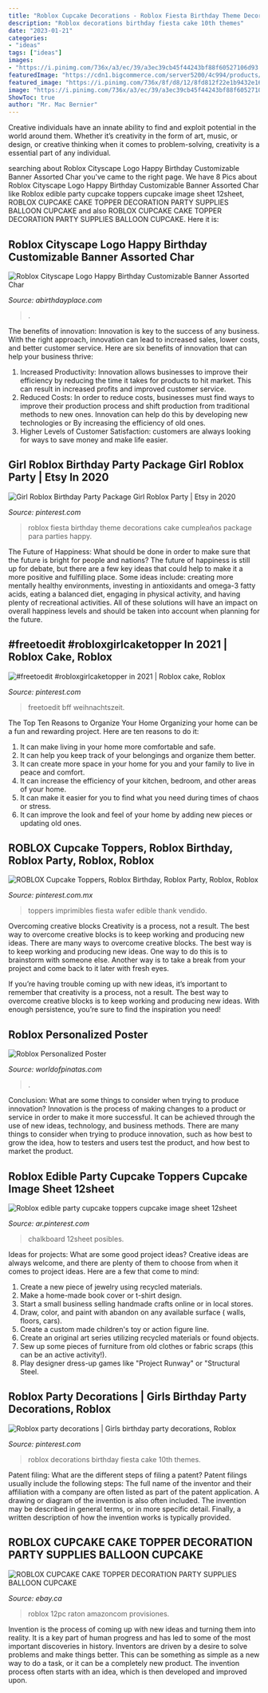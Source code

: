 ```yaml
---
title: "Roblox Cupcake Decorations - Roblox Fiesta Birthday Theme Decorations Cake Cumpleaños Package Para Parties Happy"
description: "Roblox decorations birthday fiesta cake 10th themes"
date: "2023-01-21"
categories:
- "ideas"
tags: ["ideas"]
images:
- "https://i.pinimg.com/736x/a3/ec/39/a3ec39cb45f44243bf88f60527106d93.jpg"
featuredImage: "https://cdn1.bigcommerce.com/server5200/4c994/products/1657/images/2679/Roblox_poster__63237.1476038155.1000.1200.jpg?c=2"
featured_image: "https://i.pinimg.com/736x/8f/d8/12/8fd812f22e1b9432e1624a045d68cbfd.jpg"
image: "https://i.pinimg.com/736x/a3/ec/39/a3ec39cb45f44243bf88f60527106d93.jpg"
ShowToc: true
author: "Mr. Mac Bernier"
---
```



Creative individuals have an innate ability to find and exploit potential in the world around them. Whether it’s creativity in the form of art, music, or design, or creative thinking when it comes to problem-solving, creativity is a essential part of any individual.

	

		
searching about Roblox Cityscape Logo Happy Birthday Customizable Banner Assorted Char you've came to the right page. We have 8 Pics about Roblox Cityscape Logo Happy Birthday Customizable Banner Assorted Char like Roblox edible party cupcake toppers cupcake image sheet 12sheet, ROBLOX CUPCAKE CAKE TOPPER DECORATION PARTY SUPPLIES BALLOON CUPCAKE and also ROBLOX CUPCAKE CAKE TOPPER DECORATION PARTY SUPPLIES BALLOON CUPCAKE. Here it is:
		
    
## Roblox Cityscape Logo Happy Birthday Customizable Banner Assorted Char

<img loading=lazy src="https://cdn.shopify.com/s/files/1/2534/8132/products/ABPID53788_1200x1200.jpg?v=1617923015" onerror="this.onerror=null;this.src='https://tse4.mm.bing.net/th?id=OIP.5DxWlucLSdaTJWioQOIJPAHaHZ&amp;pid=15.1';" alt="Roblox Cityscape Logo Happy Birthday Customizable Banner Assorted Char">

_Source: abirthdayplace.com_

>. 

	

The benefits of innovation:
Innovation is key to the success of any business. With the right approach, innovation can lead to increased sales, lower costs, and better customer service. Here are six benefits of innovation that can help your business thrive: 
1. Increased Productivity: Innovation allows businesses to improve their efficiency by reducing the time it takes for products to hit market. This can result in increased profits and improved customer service. 
2. Reduced Costs: In order to reduce costs, businesses must find ways to improve their production process and shift production from traditional methods to new ones. Innovation can help do this by developing new technologies or By increasing the efficiency of old ones. 
3. Higher Levels of Customer Satisfaction: customers are always looking for ways to save money and make life easier.

    
## Girl Roblox Birthday Party Package Girl Roblox Party | Etsy In 2020

<img loading=lazy src="https://i.pinimg.com/736x/8f/d8/12/8fd812f22e1b9432e1624a045d68cbfd.jpg" onerror="this.onerror=null;this.src='https://tse1.mm.bing.net/th?id=OIP.abHUHxkMZjFegyZEd1g26gHaHa&amp;pid=15.1';" alt="Girl Roblox Birthday Party Package Girl Roblox Party | Etsy in 2020">

_Source: pinterest.com_

>roblox fiesta birthday theme decorations cake cumpleaños package para parties happy. 

	

The Future of Happiness: What should be done in order to make sure that the future is bright for people and nations?
The future of happiness is still up for debate, but there are a few key ideas that could help to make it a more positive and fulfilling place. Some ideas include: creating more mentally healthy environments, investing in antioxidants and omega-3 fatty acids, eating a balanced diet, engaging in physical activity, and having plenty of recreational activities. All of these solutions will have an impact on overall happiness levels and should be taken into account when planning for the future.

    
## #freetoedit #robloxgirlcaketopper In 2021 | Roblox Cake, Roblox

<img loading=lazy src="https://i.pinimg.com/736x/93/27/c9/9327c9b1673ace3ee2930ccd38813719.jpg" onerror="this.onerror=null;this.src='https://tse4.mm.bing.net/th?id=OIP.mtTFe3nBDfBR7NMUGUbsngHaLA&amp;pid=15.1';" alt="#freetoedit #robloxgirlcaketopper in 2021 | Roblox cake, Roblox">

_Source: pinterest.com_

>freetoedit bff weihnachtszeit. 

	

The Top Ten Reasons to Organize Your Home
Organizing your home can be a fun and rewarding project. Here are ten reasons to do it: 
1. It can make living in your home more comfortable and safe.
2. It can help you keep track of your belongings and organize them better. 
3. It can create more space in your home for you and your family to live in peace and comfort. 
4. It can increase the efficiency of your kitchen, bedroom, and other areas of your home. 
5. It can make it easier for you to find what you need during times of chaos or stress. 
6. It can improve the look and feel of your home by adding new pieces or updating old ones. 

    
## ROBLOX Cupcake Toppers, Roblox Birthday, Roblox Party, Roblox, Roblox

<img loading=lazy src="https://i.pinimg.com/736x/a3/ec/39/a3ec39cb45f44243bf88f60527106d93.jpg" onerror="this.onerror=null;this.src='https://tse2.mm.bing.net/th?id=OIP.r7CG0fJSjcoNwY2SWixD-QHaJl&amp;pid=15.1';" alt="ROBLOX Cupcake Toppers, Roblox Birthday, Roblox Party, Roblox, Roblox">

_Source: pinterest.com.mx_

>toppers imprimibles fiesta wafer edible thank vendido. 

	

Overcoming creative blocks
Creativity is a process, not a result. The best way to overcome creative blocks is to keep working and producing new ideas.
There are many ways to overcome creative blocks. The best way is to keep working and producing new ideas. One way to do this is to brainstorm with someone else. Another way is to take a break from your project and come back to it later with fresh eyes.

If you’re having trouble coming up with new ideas, it’s important to remember that creativity is a process, not a result. The best way to overcome creative blocks is to keep working and producing new ideas. With enough persistence, you’re sure to find the inspiration you need!

    
## Roblox Personalized Poster

<img loading=lazy src="https://cdn1.bigcommerce.com/server5200/4c994/products/1657/images/2679/Roblox_poster__63237.1476038155.1000.1200.jpg?c=2" onerror="this.onerror=null;this.src='https://tse3.mm.bing.net/th?id=OIP.6slDg4bQEhiDeH_sYX7_9QHaFE&amp;pid=15.1';" alt="Roblox Personalized Poster">

_Source: worldofpinatas.com_

>. 

	

Conclusion: What are some things to consider when trying to produce innovation?
Innovation is the process of making changes to a product or service in order to make it more successful. It can be achieved through the use of new ideas, technology, and business methods. There are many things to consider when trying to produce innovation, such as how best to grow the idea, how to testers and users test the product, and how best to market the product.

    
## Roblox Edible Party Cupcake Toppers Cupcake Image Sheet 12sheet

<img loading=lazy src="https://i.pinimg.com/736x/c2/66/c9/c266c99cf024680faed71655f424dc82.jpg" onerror="this.onerror=null;this.src='https://tse3.mm.bing.net/th?id=OIP.d3q0uo31EOE9K2glHBXf3wHaK0&amp;pid=15.1';" alt="Roblox edible party cupcake toppers cupcake image sheet 12sheet">

_Source: ar.pinterest.com_

>chalkboard 12sheet posibles. 

	

Ideas for projects: What are some good project ideas?
Creative ideas are always welcome, and there are plenty of them to choose from when it comes to project ideas. Here are a few that come to mind: 
1. Create a new piece of jewelry using recycled materials.
2. Make a home-made book cover or t-shirt design.
3. Start a small business selling handmade crafts online or in local stores.
4. Draw, color, and paint with abandon on any available surface ( walls, floors, cars).
5. Create a custom made children's toy or action figure line. 
6. Create an original art series utilizing recycled materials or found objects.
7. Sew up some pieces of furniture from old clothes or fabric scraps (this can be an active activity!). 
8. Play designer dress-up games like "Project Runway" or "Structural Steel.

    
## Roblox Party Decorations | Girls Birthday Party Decorations, Roblox

<img loading=lazy src="https://i.pinimg.com/736x/d7/39/94/d739943782d8abf9113cf41255ad2e50.jpg" onerror="this.onerror=null;this.src='https://tse1.mm.bing.net/th?id=OIP.-eeSPcvdJQXy7rkyMHiaywHaFi&amp;pid=15.1';" alt="Roblox party decorations | Girls birthday party decorations, Roblox">

_Source: pinterest.com_

>roblox decorations birthday fiesta cake 10th themes. 

	

Patent filing: What are the different steps of filing a patent?
Patent filings usually include the following steps: 
The full name of the inventor and their affiliation with a company are often listed as part of the patent application. A drawing or diagram of the invention is also often included. The invention may be described in general terms, or in more specific detail. Finally, a written description of how the invention works is typically provided.

    
## ROBLOX CUPCAKE CAKE TOPPER DECORATION PARTY SUPPLIES BALLOON CUPCAKE

<img loading=lazy src="https://i.ebayimg.com/images/g/cGwAAOSwsD1brnAg/s-l400.jpg" onerror="this.onerror=null;this.src='https://tse1.mm.bing.net/th?id=OIP.Y0ap79_kfajbxfSLZKrEowAAAA&amp;pid=15.1';" alt="ROBLOX CUPCAKE CAKE TOPPER DECORATION PARTY SUPPLIES BALLOON CUPCAKE">

_Source: ebay.ca_

>roblox 12pc raton amazoncom provisiones. 

	

Invention is the process of coming up with new ideas and turning them into reality. It is a key part of human progress and has led to some of the most important discoveries in history. Inventors are driven by a desire to solve problems and make things better. This can be something as simple as a new way to do a task, or it can be a completely new product. The invention process often starts with an idea, which is then developed and improved upon.

